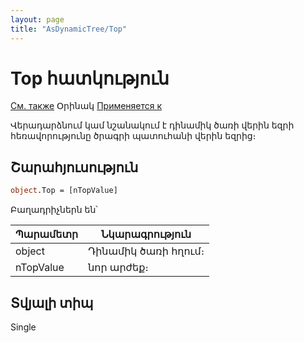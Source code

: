 ```yaml
---
layout: page
title: "AsDynamicTree/Top"
---
```



# Top հատկություն

[См. также](../AsDynamicTree.md) Օրինակ [Применяется к](../AsDynamicTree.md)

Վերադարձնում կամ նշանակում է դինամիկ ծառի  վերին եզրի հեռավորությունը ծրագրի պատուհանի վերին եզրից։

## Շարահյուսություն

``` vb
object.Top = [nTopValue]
```


Բաղադրիչներն են՝

    
| Պարամետր | Նկարագրություն |
|--|--|
| object | Դինամիկ ծառի հղում։ |
| nTopValue | նոր արժեք։  |


## Տվյալի տիպ

Single
